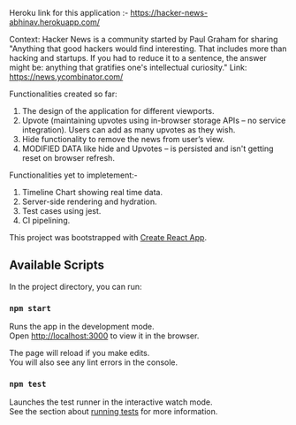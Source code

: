 Heroku link for this application :- https://hacker-news-abhinav.herokuapp.com/

Context: Hacker News is a community started by Paul Graham for sharing "Anything that good hackers would find interesting. That includes more than hacking and startups. If you had to reduce it to a sentence, the answer might be: anything that gratifies one's intellectual curiosity."  Link: https://news.ycombinator.com/

Functionalities created so far:

1. The design of the application for different viewports.
2. Upvote (maintaining upvotes using in-browser storage APIs – no service integration). Users can add as many upvotes as they wish.
3. Hide functionality to remove the news from user’s view.
4. MODIFIED DATA like hide and Upvotes – is persisted and isn't getting reset on browser refresh.


Functionalities yet to impletement:- 

1. Timeline Chart showing real time data.
2. Server-side rendering and hydration.
3. Test cases using jest.
4. CI pipelining.

This project was bootstrapped with [Create React App](https://github.com/facebook/create-react-app).

## Available Scripts

In the project directory, you can run:

### `npm start`

Runs the app in the development mode.<br />
Open [http://localhost:3000](http://localhost:3000) to view it in the browser.

The page will reload if you make edits.<br />
You will also see any lint errors in the console.

### `npm test`

Launches the test runner in the interactive watch mode.<br />
See the section about [running tests](https://facebook.github.io/create-react-app/docs/running-tests) for more information.


